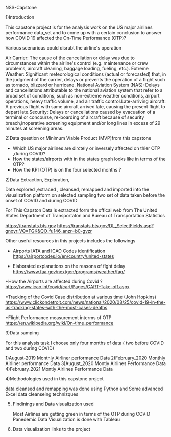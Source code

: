 
NSS-Capstone

1)Introduction 

This capstone project is for the analysis work on the US major airlines performance data_set and 
to come up with a certain conclusion to answer how COVID 19 affected the On-Time 
Performance (OTP)?

Various scenarious could disrubt the airline's operation 

Air Carrier: The cause of the cancellation or delay was due to circumstances within the airline's control 
(e.g. maintenance or crew problems, aircraft cleaning, baggage loading, fueling, etc.).
Extreme Weather: Significant meteorological conditions (actual or forecasted) that, in the judgment of the carrier, 
delays or prevents the operation of a flight such as tornado, blizzard or hurricane.
National Aviation System (NAS): Delays and cancellations attributable to the national aviation system that refer to 
a broad set of conditions, such as non-extreme weather conditions, airport operations, heavy traffic volume, and air 
traffic control.Late-arriving aircraft: A previous flight with same aircraft arrived late, causing the present flight
to depart late.Security: Delays or cancellations caused by evacuation of a terminal or concourse, re-boarding of 
aircraft because of security breach,inoperative screening equipment and/or long lines in excess of 29 minutes at 
screening areas.

2)Data question or Minimum Viable Product (MVP)from this capstone 

   - Which US major airlines are dirctely or inversely affected on thier OTP ,during COVID?
   - How the states/airports with in the states graph looks like in terms of the OTP?
   - How the KPI (OTP) is on the four selected months ?


2)Data Extraction, Exploration,  

   Data explored ,extraced , cleansed, remapped and imported into the visualization platform on selected sampling
   two set of data taken before the onset of COVID and during COVID

   For This Capston Data is extracted form the offical web from The United States Department of Transportaton and Bureau of
   Transportation Statistics

   https://transtats.bts.gov 
   https://transtats.bts.gov/DL_SelectFields.asp?gnoyr_VQ=FGK&QO_fu146_anzr=b0-gvzr

   Other useful resources in this projects includes the followings 


   * Airports IATA and ICAO Codes identification 
     https://airportcodes.io/en/country/united-states 

   * Elaborated explanations on the reasons of flght delay
     https://www.faa.gov/nextgen/programs/weather/faq/ 

   *How the Airports are affected during Covid ? 
    https://www.icao.int/covid/cart/Pages/CART-Take-off.aspx 

   *Tracking of the Covid Case distribution at various time (John Hopkins)
    https://www.clickondetroit.com/news/national/2020/08/25/covid-19-in-the-us-tracking-states-with-the-most-cases-deaths

   *Flight Performance measurement interms of OTP
    https://en.wikipedia.org/wiki/On-time_performance 


3)Data samping 

   For this analysis task I choose only four months of data ( two before COVID and two during COVID)

   1)August-2019 Monthly Airliner performance Data
   2)February_2020 Monthly Airliner performance Data
   3)August_2020 Montly Airlines Performance Data
   4)February_2021 Montly Airlines Performance Data


4)Methodologies used in this capstone project 

  data cleansed and remapping was done using Python and Some advanced Excel data cleanseing technizques

5) Findinings and Data visualization used 

   Most Airlines are getting green in terms of the OTP during COVID Panedemic
   Data Visualization is done with Tableau

6) Data visualization links to the project 




